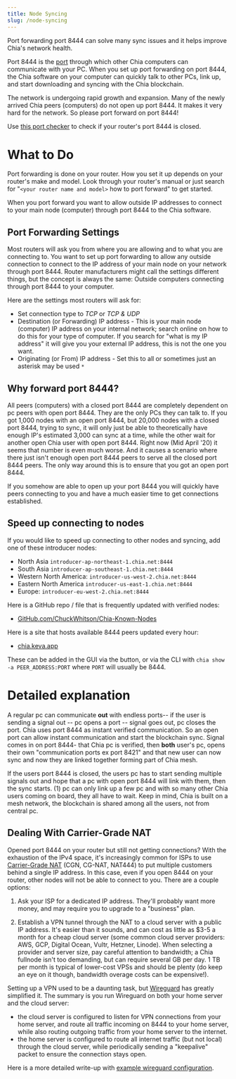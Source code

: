 ```yaml
---
title: Node Syncing
slug: /node-syncing
---
```


Port forwarding port 8444 can solve many sync issues and it helps improve Chia's network health.

Port 8444 is the [port](https://en.wikipedia.org/wiki/Port_%28computer_networking%29) through which other Chia computers can communicate with your PC. When you set up port forwarding on port 8444, the Chia software on your computer can quickly talk to other PCs, link up, and start downloading and syncing with the Chia blockchain.

The network is undergoing rapid growth and expansion. Many of the newly arrived Chia peers (computers) do not open up port 8444. It makes it very hard for the network. So please port forward on port 8444!

Use [this port checker](https://portchecker.co/) to check if your router's port 8444 is closed.

# What to Do

Port forwarding is done on your router. How you set it up depends on your router's make and model. Look through your router's manual or just search for "`<your router name and model>` how to port forward" to get started.

When you port forward you want to allow outside IP addresses to connect to your main node (computer) through port 8444 to the Chia software.

## Port Forwarding Settings

Most routers will ask you from where you are allowing and to what you are connecting to. You want to set up port forwarding to allow any outside connection to connect to the IP address of your main node on your network through port 8444. Router manufacturers might call the settings different things, but the concept is always the same: Outside computers connecting through port 8444 to your computer.

Here are the settings most routers will ask for:

- Set connection type to _TCP_ or _TCP & UDP_
- Destination (or Forwarding) IP address - This is your main node (computer) IP address on your internal network; search online on how to do this for your type of computer. If you search for "what is my IP address" it will give you your external IP address, this is not the one you want.
- Originating (or From) IP address - Set this to all or sometimes just an asterisk may be used `*`

## Why forward port 8444?

All peers (computers) with a closed port 8444 are completely dependent on pc peers with open port 8444. They are the only PCs they can talk to. If you got 1,000 nodes with an open port 8444, but 20,000 nodes with a closed port 8444, trying to sync, it will only just be able to theoretically have enough IP's estimated 3,000 can sync at a time, while the other wait for another open Chia user with open port 8444. Right now (Mid April '20) it seems that number is even much worse. And it causes a scenario where there just isn't enough open port 8444 peers to serve all the closed port 8444 peers. The only way around this is to ensure that you got an open port 8444.

If you somehow are able to open up your port 8444 you will quickly have peers connecting to you and have a much easier time to get connections established.

## Speed up connecting to nodes

If you would like to speed up connecting to other nodes and syncing, add one of these introducer nodes:

- North Asia `introducer-ap-northeast-1.chia.net:8444`
- South Asia `introducer-ap-southeast-1.chia.net:8444`
- Western North America: `introducer-us-west-2.chia.net:8444`
- Eastern North America `introducer-us-east-1.chia.net:8444`
- Europe: `introducer-eu-west-2.chia.net:8444`

Here is a GitHub repo / file that is frequently updated with verified nodes:
- [GitHub.com/ChuckWhitson/Chia-Known-Nodes](https://raw.githubusercontent.com/ChuckWhitson/Chia-Known-Nodes/master/Currently_Available_Node_IPs.txt)

Here is a site that hosts available 8444 peers updated every hour:
- [chia.keva.app](https://chia.keva.app)

These can be added in the GUI via the button, or via the CLI with `chia show -a PEER_ADDRESS:PORT` where `PORT` will usually be 8444.

# Detailed explanation

A regular pc can communicate **out** with endless ports-- if the user is sending a signal out -- pc opens a port -- signal goes out, pc closes the port.
Chia uses port 8444 as instant verified communication. So an open port can allow instant communication and start the blockchain sync. Signal comes in on port 8444- that Chia pc is verified, then **both** user's pc, opens their own "communication ports ex port 8421" and that new user can now sync and now they are linked together forming part of Chia mesh.

If the users port 8444 is closed, the users pc has to start sending multiple signals out and hope that a pc with open port 8444 will link with them, then the sync starts. (1) pc can only link up a few pc and with so many other Chia users coming on board, they all have to wait. Keep in mind, Chia is built on a mesh network, the blockchain is shared among all the users, not from central pc.

## Dealing With Carrier-Grade NAT

Opened port 8444 on your router but still not getting connections? With the exhaustion of the IPv4 space, it's increasingly common for ISPs to use [Carrier-Grade NAT](https://en.wikipedia.org/wiki/Carrier-grade_NAT) (CGN, CG-NAT, NAT444) to put multiple customers behind a single IP address. In this case, even if you open 8444 on your router, other nodes will not be able to connect to you. There are a couple options:

1. Ask your ISP for a dedicated IP address. They'll probably want more money, and may require you to upgrade to a "business" plan.

2. Establish a VPN tunnel through the NAT to a cloud server with a public IP address. It's easier than it sounds, and can cost as little as $3-5 a month for a cheap cloud server (some common cloud server providers: AWS, GCP, Digital Ocean, Vultr, Hetzner, Linode). When selecting a provider and server size, pay careful attention to bandwidth; a Chia fullnode isn't too demanding, but can require several GB per day. 1 TB per month is typical of lower-cost VPSs and should be plenty (do keep an eye on it though, bandwidth overage costs can be expensive!).

Setting up a VPN used to be a daunting task, but [Wireguard](https://www.wireguard.com) has greatly simplified it. The summary is you run Wireguard on both your home server and the cloud server:

- the cloud server is configured to listen for VPN connections from your home server, and route all traffic incoming on 8444 to your home server, while also routing outgoing traffic from your home server to the internet.
- the home server is configured to route all internet traffic (but not local) through the cloud server, while periodically sending a "keepalive" packet to ensure the connection stays open.

Here is a more detailed write-up with [example wireguard configuration](https://www.kmr.me/posts/wireguard/).
